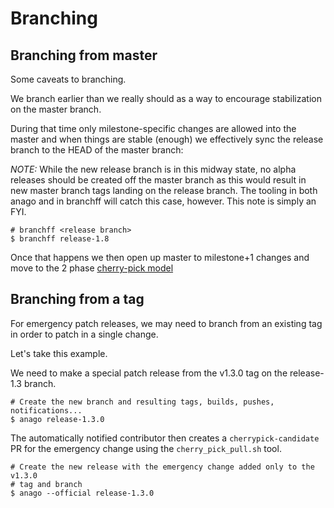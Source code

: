 # Branching

## Branching from master

Some caveats to branching.

We branch earlier than we really should as a way to encourage stabilization
on the master branch.

During that time only milestone-specific changes are allowed into the
master and when things are stable (enough) we effectively sync the
release branch to the HEAD of the master branch:

*NOTE:* While the new release branch is in this midway state, no alpha
releases should be created off the master branch as this would result in new
master branch tags landing on the release branch.  The tooling in both anago
and in branchff will catch this case, however.  This note is simply an FYI.

```
# branchff <release branch>
$ branchff release-1.8
```

Once that happens we then open up master to milestone+1 changes
and move to the 2 phase [cherry-pick model](https://git.k8s.io/community/contributors/devel/sig-release/cherry-picks.md)

## Branching from a tag

For emergency patch releases, we may need to branch from an existing tag
in order to patch in a single change.

Let's take this example.

We need to make a special patch release from the v1.3.0 tag on the release-1.3
branch.

```
# Create the new branch and resulting tags, builds, pushes, notifications...
$ anago release-1.3.0
```

The automatically notified contributor then creates a `cherrypick-candidate` PR
for the emergency change using the `cherry_pick_pull.sh` tool.

```
# Create the new release with the emergency change added only to the v1.3.0
# tag and branch
$ anago --official release-1.3.0
```
